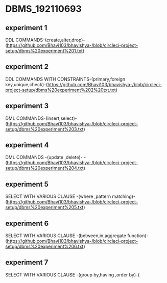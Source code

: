 # DBMS_192110693
## experiment 1
DDL COMMANDS-(create,alter,drop)-(https://github.com/Bhavi103/bhavishya-/blob/circleci-project-setup/dbms%20experiment%201.txt)
## experiment 2
DDL COMMANDS WITH CONSTRAINTS-(primary,foreign key,unique,check)-(https://github.com/Bhavi103/bhavishya-/blob/circleci-project-setup/dbms%20experiment%202%20txt.txt)
## experiment 3
DML COMMANDS-(insert,select)-(https://github.com/Bhavi103/bhavishya-/blob/circleci-project-setup/dbms%20experiment%203.txt)
## experiment 4
DML COMMANDS -(update ,delete)- -(https://github.com/Bhavi103/bhavishya-/blob/circleci-project-setup/dbms%20experiment%204.txt)
## experiment 5
SELECT WITH VARIOUS CLAUSE -(where ,pattern matching)-(https://github.com/Bhavi103/bhavishya-/blob/circleci-project-setup/dbms%20experiment%205.txt)
## experiment 6
SELECT WITH VARIOUS CLAUSE -(between,in,aggregate function)-(https://github.com/Bhavi103/bhavishya-/blob/circleci-project-setup/dbms%20experiment%206.txt)
## experiment 7
SELECT WITH VARIOUS CLAUSE -(group by,having ,order by)-(
